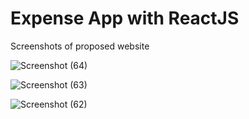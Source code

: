 
# Expense App with ReactJS

Screenshots of proposed website

![Screenshot (64)](https://github.com/ChristelPeerisR/React-Expense-App-using-React-JS/assets/83603996/59d9e02d-4a48-48ed-ac13-afed998427b1)

![Screenshot (63)](https://github.com/ChristelPeerisR/React-Expense-App-using-React-JS/assets/83603996/53aea848-076a-409f-9d53-f6f4777d91ba)

![Screenshot (62)](https://github.com/ChristelPeerisR/React-Expense-App-using-React-JS/assets/83603996/96496170-47a1-4f39-a7b0-d5c4ebba5959)
